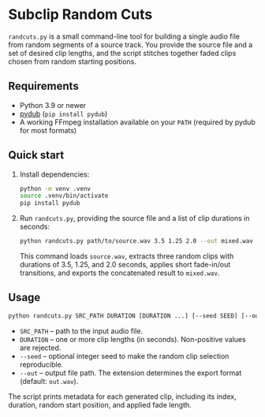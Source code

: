 # Subclip Random Cuts

`randcuts.py` is a small command-line tool for building a single audio file from random
segments of a source track. You provide the source file and a set of desired clip
lengths, and the script stitches together faded clips chosen from random starting
positions.

## Requirements

- Python 3.9 or newer
- [pydub](https://github.com/jiaaro/pydub) (`pip install pydub`)
- A working FFmpeg installation available on your `PATH` (required by pydub for most
  formats)

## Quick start

1. Install dependencies:

   ```bash
   python -m venv .venv
   source .venv/bin/activate
   pip install pydub
   ```

2. Run `randcuts.py`, providing the source file and a list of clip durations in seconds:

   ```bash
   python randcuts.py path/to/source.wav 3.5 1.25 2.0 --out mixed.wav
   ```

   This command loads `source.wav`, extracts three random clips with durations of 3.5,
   1.25, and 2.0 seconds, applies short fade-in/out transitions, and exports the
   concatenated result to `mixed.wav`.

## Usage

```bash
python randcuts.py SRC_PATH DURATION [DURATION ...] [--seed SEED] [--out OUT]
```

- `SRC_PATH` – path to the input audio file.
- `DURATION` – one or more clip lengths (in seconds). Non-positive values are rejected.
- `--seed` – optional integer seed to make the random clip selection reproducible.
- `--out` – output file path. The extension determines the export format (default:
  `out.wav`).

The script prints metadata for each generated clip, including its index, duration,
random start position, and applied fade length.

